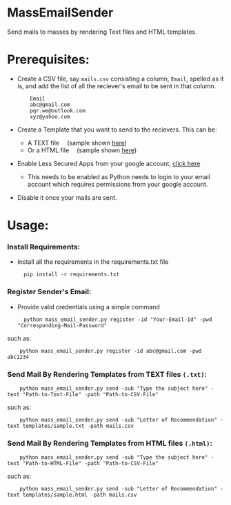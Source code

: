 # MassEmailSender

Send mails to masses by rendering Text files and HTML templates.

# Prerequisites:

- Create a CSV file, say `mails.csv` consisting a column, `Email`, spelled as it is, and add the list of all the reciever's email to be sent in
  that column.

          Email
          abc@gmail.com
          pqr.we@outlook.com
          xyz@yahoo.com

- Create a Template that you want to send to the recievers.
  This can be:

  - A TEXT file &emsp;(sample shown [here](templates/sample.txt))
  - Or a HTML file &emsp;(sample shown [here](templates/sample.html))

- Enable Less Secured Apps from your google account, [click here](https://myaccount.google.com/lesssecureapps)
  - This needs to be enabled as Python needs to login to your email account which requires permissions from your google account.
- Disable it once your mails are sent.

# Usage:

### Install Requirements:

- Install all the requirements in the requirements.txt file

        pip install -r requirements.txt

### Register Sender's Email:

- Provide valid credentials using a simple command

        python mass_email_sender.py register -id "Your-Email-Id" -pwd "Corresponding-Mail-Password"

such as:

        python mass_email_sender.py register -id abc@gmail.com -pwd abc1234

### Send Mail By Rendering Templates from TEXT files `(.txt)`:

        python mass_email_sender.py send -sub "Type the subject here" -text "Path-to-Text-File" -path "Path-to-CSV-File"

such as:

        python mass_email_sender.py send -sub "Letter of Recommendation" -text templates/sample.txt -path mails.csv

### Send Mail By Rendering Templates from HTML files `(.html)`:

        python mass_email_sender.py send -sub "Type the subject here" -text "Path-to-HTML-File" -path "Path-to-CSV-File"

such as:

        python mass_email_sender.py send -sub "Letter of Recommendation" -text templates/sample.html -path mails.csv
